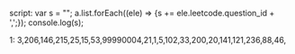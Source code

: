 script: var s = ""; a.list.forEach((ele) => {s += ele.leetcode.question_id + ',';}); console.log(s);

1: 3,206,146,215,25,15,53,99990004,21,1,5,102,33,200,20,141,121,236,88,46,